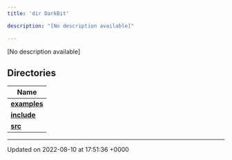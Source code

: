 ```yaml
---
title: 'dir DarkBit'

description: "[No description available]"

---
```







[No description available]

## Directories

| Name           |
| -------------- |
| **[examples](/documentation/code/gambit_2-2/files/dir_c22fe66a09acdd480a35644f72364dc9/#dir-examples)**  |
| **[include](/documentation/code/gambit_2-2/files/dir_05e71b19da8c05feb31a01063316c124/#dir-include)**  |
| **[src](/documentation/code/gambit_2-2/files/dir_334951ee08a3caf9cfbab2a24a3edd4b/#dir-src)**  |






-------------------------------

Updated on 2022-08-10 at 17:51:36 +0000
